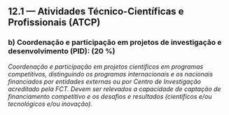 ## 12.1 — Atividades **Técnico**-Científicas e **Profissionais** (ATCP) 

### b) Coordenação e participação em projetos de investigação e desenvolvimento (PID): (20 %)

_Coordenação e participação em projetos científicos em programas competitivos,
distinguindo os programas internacionais e os nacionais financiados por entidades
externas ou por Centro de Investigação acreditado pela FCT. Devem ser relevados a
capacidade de captação de financiamento competitivo e os desafios e resultados
(científicos e/ou tecnológicos e/ou inovação)._
